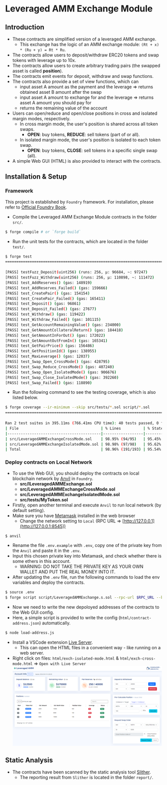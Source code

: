 # Leveraged AMM Exchange Module

## Introduction
* These contracts are simplified version of a leveraged AMM exchange.
  - This exchange has the logic of an AMM exchange module: `(Rt + x) * (Ru + y) = Rt * Ru`.
* The contracts allow users to deposit/withdraw ERC20 tokens and swap tokens with leverage up to 10x.
* The contracts allow users to create arbitrary trading pairs (the swapped asset is called **position**).
* The contracts emit events for deposit, withdraw and swap functions.
* The contracts also provide a set of view functions, which can
  - input asset A amount as the payment and the leverage => returns obtained asset B amount after the swap
  - input asset A amount to exchange for and the leverage => returns asset A amount you should pay for
  - returns the remaining value of the account
* Users can open/reduce and open/close positions in cross and isolated margin modes, respectively.
  - In cross margin mode, the user's position is shared across all token swaps.
    * **OPEN**: buy tokens, **REDUCE**: sell tokens (part of or all).
  - In isolated margin mode, the user's position is isolated to each token swap.
    * **OPEN**: buy tokens, **CLOSE**: sell tokens in a specific single swap (all).
* A simple Web GUI (HTML) is also provided to interact with the contracts.

## Installation & Setup
### Framework
This project is established by `Foundry` framework. For installation, please refer to [Official Foundry Book](https://book.getfoundry.sh/getting-started/installation).


* Compile the Leveraged AMM Exchange Module contracts in the folder `src/`.
```bash
$ forge compile # or `forge build`
```


* Run the unit tests for the contracts, which are located in the folder `test/`.
```bash
$ forge test
================================================================================

[PASS] testFuzz_Deposit(uint256) (runs: 256, μ: 96684, ~: 97247)
[PASS] testFuzz_Withdraw(uint256) (runs: 256, μ: 110898, ~: 111472)
[PASS] test_AddReserves() (gas: 148919)
[PASS] test_AddReserves_Failed() (gas: 159666)
[PASS] test_CreatePair() (gas: 154154)
[PASS] test_CreatePair_Failed() (gas: 165411)
[PASS] test_Deposit() (gas: 96861)
[PASS] test_Deposit_Failed() (gas: 27677)
[PASS] test_Withdraw() (gas: 119422)
[PASS] test_Withdraw_Failed() (gas: 101115)
[PASS] test_GetAccountRemainingValue() (gas: 234000)
[PASS] test_GetAmountCollateralReturn() (gas: 184418)
[PASS] test_GetAmountInForOut() (gas: 172022)
[PASS] test_GetAmountOutFromIn() (gas: 165341)
[PASS] test_GetPairPrice() (gas: 156486)
[PASS] test_GetPositionId() (gas: 138955)
[PASS] test_MaxLeverage() (gas: 12037)
[PASS] test_Swap_Open_CrossMode() (gas: 428795)
[PASS] test_Swap_Reduce_CrossMode() (gas: 407240)
[PASS] test_Swap_Open_IsolatedMode() (gas: 906676)
[PASS] test_Swap_Close_IsolatedMode() (gas: 392260)
[PASS] test_Swap_Failed() (gas: 118890)
```


* Run the following command to see the testing coverage, which is also listed below.
```bash
$ forge coverage --ir-minimum --skip src/tests/*.sol script/*.sol
================================================================================

Ran 2 test suites in 395.11ms (766.41ms CPU time): 40 tests passed, 0 failed, 0 skipped (40 total tests)
| File                                     | % Lines          | % Statements     | % Branches     | % Funcs         |
|------------------------------------------|------------------|------------------|----------------|-----------------|
| src/LeveragedAMMExchangeCrossMode.sol    | 98.95% (94/95)   | 95.45% (147/154) | 84.21% (32/38) | 100.00% (19/19) |
| src/LeveragedAMMExchangeIsolatedMode.sol | 98.98% (97/98)   | 95.62% (153/160) | 82.35% (28/34) | 100.00% (20/20) |
| Total                                    | 98.96% (191/193) | 95.54% (300/314) | 83.33% (60/72) | 100.00% (39/39) |
```

### Deploy contracts on Local Network
* To use the Web GUI, you should deploy the contracts on local blockchain network by [Anvil](https://book.getfoundry.sh/reference/anvil/) in `Foundry`.
  - **src/ILeveragedAMMExchange.sol**
  - **src/LeveragedAMMExchangeCrossMode.sol**
  - **src/LeveragedAMMExchangeIsolatedMode.sol**
  - **src/tests/MyToken.sol**
* Firstly, open another terminal and execute `Anvil` to run local network (by default setting).
* Make sure you have [Metamask](https://metamask.io/) installed in the web browser
  - Change the network setting to `Local` (RPC URL => [http://127.0.0.1](http://127.0.0.1:8545))
```bash
$ anvil
```

* Rename the file `.env.example` with `.env`, copy one of the private key from the `Anvil` and paste it in the `.env`.
* Input this chosen private key into Metamask, and check whether there is some ethers in this account.
  - WARNING: DO NOT TAKE THE PRIVATE KEY AS YOUR OWN WALLET AND PUT THE REAL MONEY INTO IT.
* After updating the `.env` file, run the following commands to load the env variables and deploy the contracts.
```bash
$ source .env
$ forge script script/LeveragedAMMExchange.s.sol --rpc-url $RPC_URL --broadcast --private-key $PRIVATE_KEY
```

* Now we need to write the new depoloyed addresses of the contracts to the Web GUI config.
* Here, a simple script is provided to write the config (`html/contract-address.json`) automatically.
```bash
$ node load-address.js
```

* Install a VSCode extension [Live Server](https://marketplace.visualstudio.com/items?itemName=ritwickdey.LiveServer).
  - This can open the HTML files in a convenient way - like running on a web server.
* Right click on files: `html/exch-isolated-mode.html` & `html/exch-cross-mode.html` => `Open with Live Server`
  ![The screenshot of the Web GUI](html/snapshots/amm-exch-demo.png)

## Static Analysis
* The contracts have been scanned by the static analysis tool [Slither](https://github.com/crytic/slither).
  - The reporting result from `Slither` is located in the folder `report/`.
